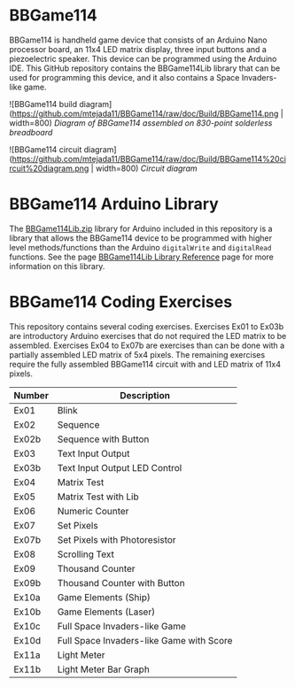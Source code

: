 # BBGame114

BBGame114 is handheld game device that consists of an Arduino Nano processor board, an 11x4 LED matrix display, three input buttons and a piezoelectric speaker. This device can be programmed using the Arduino IDE. This GitHub repository contains the BBGame114Lib library that can be used for programming this device, and it also contains a Space Invaders-like game.

![BBGame114 build diagram](https://github.com/mtejada11/BBGame114/raw/doc/Build/BBGame114.png | width=800)
*Diagram of BBGame114 assembled on 830-point solderless breadboard*

![BBGame114 circuit diagram](https://github.com/mtejada11/BBGame114/raw/doc/Build/BBGame114%20circuit%20diagram.png | width=800)
*Circuit diagram*

# BBGame114 Arduino Library

The [BBGame114Lib.zip](https://github.com/mtejada11/BBGame114/blob/master/Lib/BBGame114Lib.zip?raw=true) library for Arduino included in this repository is a library that allows the BBGame114 device to be programmed with higher level methods/functions than the Arduino `digitalWrite` and `digitalRead` functions. See the page [BBGame114Lib Library Reference](https://github.com/mtejada11/BBGame114/wiki/BBGame114Lib-Library-Reference) page for more information on this library. 

# BBGame114 Coding Exercises

This repository contains several coding exercises. Exercises Ex01 to Ex03b are introductory Arduino exercises that do not required the LED matrix to be assembled. Exercises Ex04 to Ex07b are exercises than can be done with a partially assembled LED matrix of 5x4 pixels. The remaining exercises require the fully assembled BBGame114 circuit with and LED matrix of 11x4 pixels.

| Number | Description |
| --- | --- |
|Ex01  	|Blink |
|Ex02  	|Sequence |
|Ex02b 	|Sequence with Button |
|Ex03  	|Text Input Output |
|Ex03b 	|Text Input Output LED Control |
|Ex04  	|Matrix Test |
|Ex05  	|Matrix Test with Lib |
|Ex06  	|Numeric Counter |
|Ex07  	|Set Pixels |
|Ex07b 	|Set Pixels with Photoresistor |
|Ex08  	|Scrolling Text |
|Ex09  	|Thousand Counter |
|Ex09b 	|Thousand Counter with Button |
|Ex10a 	|Game Elements (Ship) |
|Ex10b 	|Game Elements (Laser) |
|Ex10c 	|Full Space Invaders-like Game |
|Ex10d 	|Full Space Invaders-like Game with Score |
|Ex11a 	|Light Meter |
|Ex11b 	|Light Meter Bar Graph |
